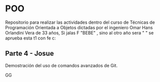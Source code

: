 # POO
Repositorio para realizar las actividades dentro del curso de Técnicas de Programación Orientada a Objetos dictadas por el ingeniero Omar Hans Orlandini Vera de 33 años, Si jalas F "BEBE" , sino al otro año sera 
" " 
se aprueba esta t1 con fe c:

## Parte 4 - Josue
Demostración del uso de comandos avanzados de Git.


GG
